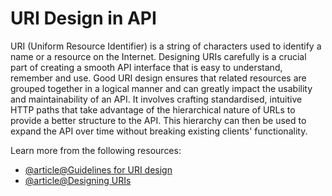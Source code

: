# URI Design in API

URI (Uniform Resource Identifier) is a string of characters used to identify a name or a resource on the Internet. Designing URIs carefully is a crucial part of creating a smooth API interface that is easy to understand, remember and use. Good URI design ensures that related resources are grouped together in a logical manner and can greatly impact the usability and maintainability of an API. It involves crafting standardised, intuitive HTTP paths that take advantage of the hierarchical nature of URLs to provide a better structure to the API. This hierarchy can then be used to expand the API over time without breaking existing clients' functionality.

Learn more from the following resources:

- [@article@Guidelines for URI design](https://css-tricks.com/guidelines-for-uri-design/)
- [@article@Designing URIs](https://www.oreilly.com/library/view/restful-web-services/9780596809140/ch04.html)